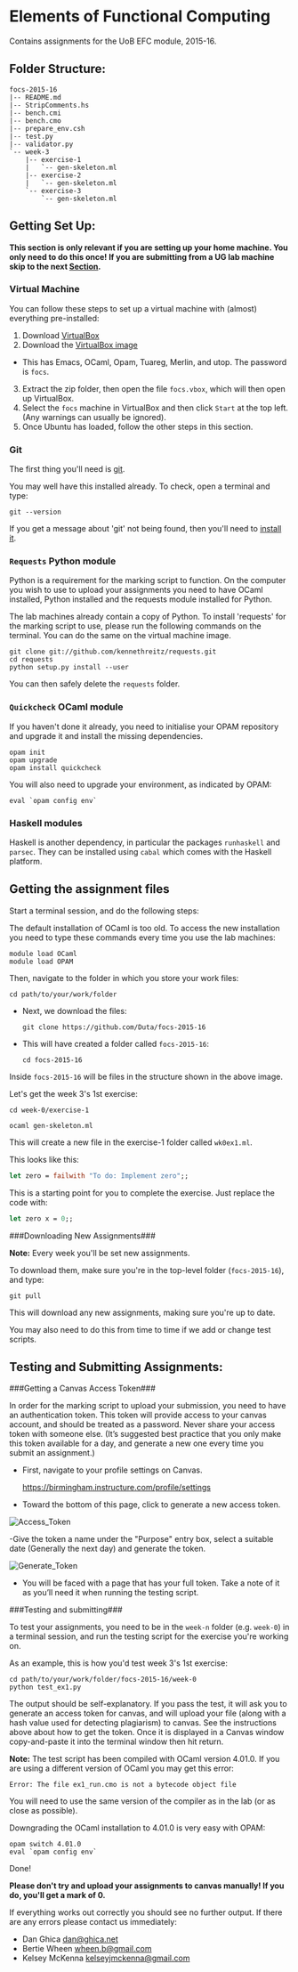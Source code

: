 Elements of Functional Computing
================================

Contains assignments for the UoB EFC module, 2015-16.

Folder Structure:
-----------------

```
focs-2015-16
|-- README.md
|-- StripComments.hs
|-- bench.cmi
|-- bench.cmo
|-- prepare_env.csh
|-- test.py
|-- validator.py
`-- week-3
    |-- exercise-1
    |   `-- gen-skeleton.ml
    |-- exercise-2
    |   `-- gen-skeleton.ml
    `-- exercise-3
        `-- gen-skeleton.ml
```

Getting Set Up:
---------------

**This section is only relevant if you are setting up your home machine. You only need to do this once! If you are submitting from a UG lab machine skip to the next [Section](#getting-the-assignment-files).**

### Virtual Machine
You can follow these steps to set up a virtual machine with (almost) everything pre-installed:  

1. Download [VirtualBox](https://www.virtualbox.org/)
2. Download the [VirtualBox image](http://www.cs.bham.ac.uk/~drg/focs.zip)
  - This has Emacs, OCaml, Opam, Tuareg, Merlin, and utop. The password is `focs`.  
3. Extract the zip folder, then open the file `focs.vbox`, which will then open up VirtualBox.
4. Select the `focs` machine in VirtualBox and then click `Start` at the top left. (Any warnings can usually be ignored).
5. Once Ubuntu has loaded, follow the other steps in this section.

### Git

The first thing you'll need is [git](http://git-scm.com/downloads).

You may well have this installed already. To check, open a terminal and type:

    git --version

If you get a message about 'git' not being found, then you'll need to [install it](http://git-scm.com/downloads).

### `Requests` Python module

Python is a requirement for the marking script to function.
On the computer you wish to use to upload your assignments you need to have OCaml installed, Python installed and the requests module installed for Python.

The lab machines already contain a copy of Python. To install 'requests' for the marking script to use, please run the following commands on the terminal.
You can do the same on the virtual machine image.

	git clone git://github.com/kennethreitz/requests.git
	cd requests
	python setup.py install --user

You can then safely delete the `requests` folder.

### `Quickcheck` OCaml module

If you haven't done it already, you need to initialise your OPAM repository and upgrade it and install the missing dependencies. 

	opam init
	opam upgrade
	opam install quickcheck

You will also need to upgrade your environment, as indicated by OPAM:

	eval `opam config env`
	
### Haskell modules ###

Haskell is another dependency, in particular the packages `runhaskell` and `parsec`. They can be installed
using `cabal` which comes with the Haskell platform. 


<a name="getting-the-assignment-files"></a>
Getting the assignment files
----------------------------

Start a terminal session, and do the following steps:

The default installation of OCaml is too old. To access the new installation you need to type these commands every time you use the lab machines:

	module load OCaml
	module load OPAM

 Then, navigate to the folder in which you store your work files:

   `cd path/to/your/work/folder`

 - Next, we download the files:

   `git clone https://github.com/Duta/focs-2015-16`

 - This will have created a folder called `focs-2015-16`:

   `cd focs-2015-16`

Inside `focs-2015-16` will be files in the structure shown in the above image.

Let's get the week 3's 1st exercise:

    cd week-0/exercise-1

    ocaml gen-skeleton.ml

This will create a new file in the exercise-1 folder called `wk0ex1.ml`.

This looks like this:

```ocaml
let zero = failwith "To do: Implement zero";;
```

This is a starting point for you to complete the exercise. Just replace the code with:

```ocaml
let zero x = 0;;
```

###Downloading New Assignments###

**Note:** Every week you'll be set new assignments.

To download them, make sure you're in the top-level folder (`focs-2015-16`), and type:

    git pull

This will download any new assignments, making sure you're up to date.

You may also need to do this from time to time if we add or change test scripts.


Testing and Submitting Assignments:
-----------------------------------

###Getting a Canvas Access Token###

In order for the marking script to upload your submission, you need to have an authentication token. This token will provide access to your canvas account, and should be treated as a password. Never share your access token with someone else. (It’s suggested best practice that you only make this token available for a day, and generate a new one every time you submit an assignment.)

 - First, navigate to your profile settings on Canvas.

	https://birmingham.instructure.com/profile/settings

 - Toward the bottom of this page, click to generate a new access token.

![Access_Token](http://puu.sh/cg4h4/484c9902b8.jpg)

 -Give the token a name under the "Purpose" entry box, select a suitable date (Generally the next day) and generate the token.

![Generate_Token](http://puu.sh/cg4om/55cc8a6efa.jpg)

 - You will be faced with a page that has your full token. Take a note of it as you’ll need it when running the testing script.

###Testing and submitting###

To test your assignments, you need to be in the `week-n` folder (e.g. `week-0`)
in a terminal session, and run the testing script for the exercise you're working on.

As an example, this is how you'd test week 3's 1st exercise:

    cd path/to/your/work/folder/focs-2015-16/week-0
    python test_ex1.py

The output should be self-explanatory. If you pass the test, it will ask you to
generate an access token for canvas, and will upload your file (along with a
hash value used for detecting plagiarism) to canvas. See the instructions above about
how to get the token. Once it is displayed in a Canvas window copy-and-paste it into
the terminal window then hit return.

**Note:** The test script has been compiled with OCaml version 4.01.0. If you are using 
a different version of OCaml you may get this error:
```
Error: The file ex1_run.cmo is not a bytecode object file
```
You will need to use the same version of the compiler as in the lab (or as close as possible). 

Downgrading the OCaml installation to 4.01.0 is very easy with OPAM:
```
opam switch 4.01.0
eval `opam config env`
```
Done!

**Please don't try and upload your assignments to canvas manually!
If you do, you'll get a mark of 0.**

If everything works out correctly you should see no further output. If there are any errors please contact us immediately:
- Dan Ghica <dan@ghica.net>
- Bertie Wheen <wheen.b@gmail.com>
- Kelsey McKenna <kelseyjmckenna@gmail.com>
